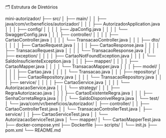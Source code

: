 
🗂️ Estrutura de Diretórios

mini-autorizador/
├── src/
│   ├── main/
│   │   ├── java/com/vr/beneficios/autorizador/
│   │   │   ├── AutorizadorApplication.java
│   │   │   ├── config/
│   │   │   │   ├── JpaConfig.java
│   │   │   │   └── SwaggerConfig.java
│   │   │   ├── controller/
│   │   │   │   ├── CartaoController.java
│   │   │   │   └── TransacaoController.java
│   │   │   ├── dto/
│   │   │   │   ├── CartaoRequest.java
│   │   │   │   ├── CartaoResponse.java
│   │   │   │   ├── TransacaoRequest.java
│   │   │   │   └── TransacaoResponse.java
│   │   │   ├── exception/
│   │   │   │   ├── CartaoNotFoundException.java
│   │   │   │   └── SaldoInsuficienteException.java
│   │   │   ├── mapper/
│   │   │   │   ├── CartaoMapper.java
│   │   │   │   └── TransacaoMapper.java
│   │   │   ├── model/
│   │   │   │   ├── Cartao.java
│   │   │   │   └── Transacao.java
│   │   │   ├── repository/
│   │   │   │   ├── CartaoRepository.java
│   │   │   │   └── TransacaoRepository.java
│   │   │   ├── service/
│   │   │   │   ├── CartaoService.java
│   │   │   │   └── AutorizacaoService.java
│   │   │   └── strategy/
│   │   │       ├── RegraAutorizacao.java
│   │   │       ├── CartaoExistenteRegra.java
│   │   │       ├── SenhaCorretaRegra.java
│   │   │       └── SaldoDisponivelRegra.java
│   └── test/
│       └── java/com/vr/beneficios/autorizador/
│           ├── controller/
│           │   ├── CartaoControllerTest.java
│           │   └── TransacaoControllerTest.java
│           ├── service/
│           │   ├── CartaoServiceTest.java
│           │   └── AutorizacaoServiceTest.java
│           └── mapper/
│               └── CartaoMapperTest.java
├── docker-compose.yml
├── Dockerfile
├── scripts/
│   └── init.js
├── pom.xml
└── README.md

